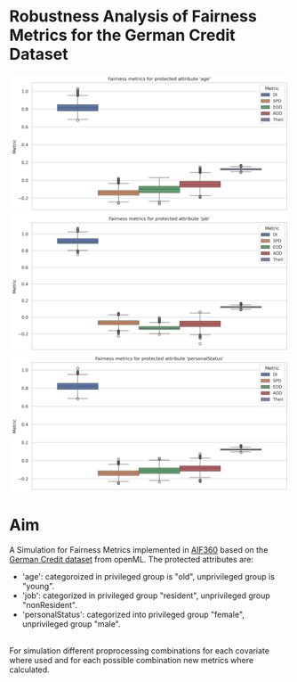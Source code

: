 # Robustness Analysis of Fairness Metrics for the German Credit Dataset

<img label="teaser_gif1" src="assets\metrics_boxplot_age.png">
<br>
<img label="teaser_gif2" src="assets\metrics_boxplot_job.png">
<br>
<img label="teaser_gif2" src="assets\metrics_boxplot_personalStatus.png">

# Aim

A Simulation for Fairness Metrics implemented in [AIF360](https://github.com/Trusted-AI/AIF360) based on the [German Credit dataset](https://api.openml.org/d/31) from openML. The protected attributes are:
<br>
- 'age': categoroized in privileged group is "old", unprivileged group is "young".
- 'job': categorized in privileged group "resident", unprivileged group "nonResident".
- 'personalStatus': categorized into privileged group "female", unprivileged group "male".
<br>
For simulation different proprocessing combinations for each covariate where used and for each possible combination new metrics where calculated.
